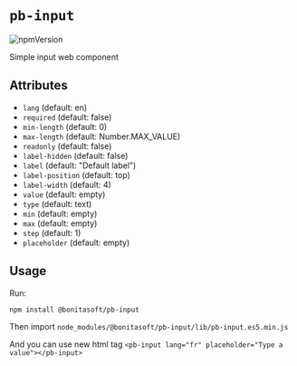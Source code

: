 # `pb-input`

![npmVersion](https://img.shields.io/npm/v/@bonitasoft/pb-input?color=blue&style=plastic)

Simple input web component

## Attributes

- `lang`            (default: en)
- `required`        (default: false)
- `min-length`      (default: 0)
- `max-length`      (default: Number.MAX_VALUE)
- `readonly`        (default: false)
- `label-hidden`    (default: false)
- `label`           (default: "Default label")
- `label-position`  (default: top)
- `label-width`     (default: 4)
- `value`           (default: empty)
- `type`            (default: text)
- `min`             (default: empty)
- `max`             (default: empty)
- `step`            (default: 1)
- `placeholder`     (default: empty)


## Usage

Run:

    npm install @bonitasoft/pb-input

Then import `node_modules/@bonitasoft/pb-input/lib/pb-input.es5.min.js`

And you can use new html tag `<pb-input lang="fr" placeholder="Type a value"></pb-input>`
